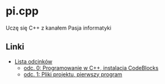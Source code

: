 # pi.cpp
Uczę się C++ z kanałem Pasja informatyki

## Linki
* [Lista odcinków](https://www.youtube.com/playlist?list=PLOYHgt8dIdoxx0Y5wzs7CFpmBzb40PaDo)
    * [odc. 0: Programowanie w C++, instalacja CodeBlocks](https://www.youtube.com/watch?v=ErOzmh3BiXU)
    * [odc. 1: Pliki projektu, pierwszy program](https://www.youtube.com/watch?v=Kc98tH59A_U)

